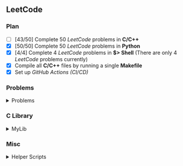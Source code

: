## **LeetCode**

### **Plan**
 
- [ ] [43/50] Complete 50 *LeetCode* problems in **C/C++**
- [x] [50/50] Complete 50 *LeetCode* problems in **Python**
- [X] [4/4] Complete 4 *LeetCode* problems in **$> Shell** (There are only 4 *LeetCode* problems currently)
- [X] Compile all **C/C++** files by running a single **Makefile**
- [X] Set up *GitHub Actions (CI/CD)*

### **Problems**

<details>
<summary>Problems</summary>

<br/>

<details>
<summary>1. Two Sum</summary>
    
[<img src="https://img.icons8.com/color/25/000000/python.png"/>][LC1 PYTHON]
</details>

<details>
<summary>2. Add Two Numbers</summary>

[<img src="https://img.icons8.com/color/25/000000/c-programming.png"/>][LC2 C]
[<img src="https://img.icons8.com/color/25/000000/python.png"/>][LC2 PYTHON]
</details>

<details>
<summary>3. Longest Substring Without Repeating Characters</summary>

[<img src="https://img.icons8.com/color/25/000000/c-programming.png"/>][LC3 C]
[<img src="https://img.icons8.com/color/25/000000/python.png"/>][LC3 PYTHON]
</details>

<details>
<summary>4. Median of Two Sorted Arrays</summary>

[<img src="https://img.icons8.com/color/25/000000/c-programming.png"/>][LC4 C]
[<img src="https://img.icons8.com/color/25/000000/python.png"/>][LC4 PYTHON]
</details>

<details>
<summary>5. Longest Palingromic Substring</summary>

[<img src="https://img.icons8.com/color/25/000000/c-programming.png"/>][LC5 C]
[<img src="https://img.icons8.com/color/25/000000/python.png"/>][LC5 PYTHON]
</details>

<details>
<summary>6. Zig Zag Conversion</summary>

[<img src="https://img.icons8.com/color/25/000000/c-programming.png"/>][LC6 C]
[<img src="https://img.icons8.com/color/25/000000/python.png"/>][LC6 PYTHON]
</details>

<details>
<summary>7. Reverse Integer</summary>

[<img src="https://img.icons8.com/color/25/000000/c-programming.png"/>][LC7 C]
[<img src="https://img.icons8.com/color/25/000000/python.png"/>][LC7 PYTHON]
</details>

<details>
<summary>8. String to Integer (atoi)</summary>

[<img src="https://img.icons8.com/color/25/000000/c-programming.png"/>][LC8 C]
[<img src="https://img.icons8.com/color/25/000000/python.png"/>][LC8 PYTHON]
</details>

<details>
<summary>9. Palindrome Number</summary>
    
[<img src="https://img.icons8.com/color/25/000000/c-programming.png"/>][LC9 C]
[<img src="https://img.icons8.com/color/25/000000/python.png"/>][LC9 PYTHON]
</details>

<details>
<summary>10. Regular Expression Matching</summary>
    
[<img src="https://img.icons8.com/color/25/000000/c-programming.png"/>][LC10 C]
[<img src="https://img.icons8.com/color/25/000000/python.png"/>][LC10 PYTHON]
</details>

<details>
<summary>11. Container With Most Water</summary>

[<img src="https://img.icons8.com/color/25/000000/c-programming.png"/>][LC11 C]
[<img src="https://img.icons8.com/color/25/000000/python.png"/>][LC11 PYTHON]
</details>

<details>
<summary>12. Integer to Roman</summary>

[<img src="https://img.icons8.com/color/25/000000/c-programming.png"/>][LC12 C]
[<img src="https://img.icons8.com/color/25/000000/python.png"/>][LC12 PYTHON]
</details>

<details>
<summary>13. Roman to Integer</summary>

[<img src="https://img.icons8.com/color/25/000000/c-programming.png"/>][LC13 C]
[<img src="https://img.icons8.com/color/25/000000/python.png"/>][LC13 PYTHON]
</details>

<details>
<summary>14. Longest Common Prefix</summary>

[<img src="https://img.icons8.com/color/25/000000/c-programming.png"/>][LC14 C]
[<img src="https://img.icons8.com/color/25/000000/python.png"/>][LC14 PYTHON]
</details>

<details>
<summary>15. 3Sum</summary>

[<img src="https://img.icons8.com/color/25/000000/c-programming.png"/>][LC15 C]
[<img src="https://img.icons8.com/color/25/000000/python.png"/>][LC15 PYTHON]
</details>

<details>
<summary>16. 3Sum Closest</summary>

[<img src="https://img.icons8.com/color/25/000000/c-programming.png"/>][LC16 C]
[<img src="https://img.icons8.com/color/25/000000/python.png"/>][LC16 PYTHON]
</details>

<details>
<summary>17. Letter Combinations of a Phone Number</summary>

[<img src="https://img.icons8.com/color/25/000000/python.png"/>][LC17 PYTHON]
</details>

<details>
<summary>18. 4Sum</summary>

[<img src="https://img.icons8.com/color/25/000000/c-programming.png"/>][LC18 C]
[<img src="https://img.icons8.com/color/25/000000/python.png"/>][LC18 PYTHON]
</details>

<details>
<summary>19. Remove Nth Node From End of List</summary>

[<img src="https://img.icons8.com/color/25/000000/c-programming.png"/>][LC19 C]
[<img src="https://img.icons8.com/color/25/000000/python.png"/>][LC19 PYTHON]
</details>

<details>
<summary>20. Valid Parentheses</summary>

[<img src="https://img.icons8.com/color/25/000000/c-programming.png"/>][LC20 C]
[<img src="https://img.icons8.com/color/25/000000/python.png"/>][LC20 PYTHON]
</details>

<details>
<summary>21. Merge Two Sorted Lists</summary>

[<img src="https://img.icons8.com/color/25/000000/c-programming.png"/>][LC21 C]
[<img src="https://img.icons8.com/color/25/000000/python.png"/>][LC21 PYTHON]
</details>

<details>
<summary>22. Generate Parentheses</summary>

[<img src="https://img.icons8.com/color/25/000000/c-programming.png"/>][LC22 C]
[<img src="https://img.icons8.com/color/25/000000/python.png"/>][LC22 PYTHON]
</details>

<details>
<summary>23. Merge k Sorted Lists</summary>

[<img src="https://img.icons8.com/color/25/000000/c-programming.png"/>][LC23 C]
[<img src="https://img.icons8.com/color/25/000000/python.png"/>][LC23 PYTHON]
</details>

<details>
<summary>24. Swap Nodes in Pairs</summary>

[<img src="https://img.icons8.com/color/25/000000/c-programming.png"/>][LC24 C]
[<img src="https://img.icons8.com/color/25/000000/python.png"/>][LC24 PYTHON]
</details>

<details>
<summary>25. Reverse Nodes in K-Group</summary>

[<img src="https://img.icons8.com/color/25/000000/c-programming.png"/>][LC25 C]
[<img src="https://img.icons8.com/color/25/000000/python.png"/>][LC25 PYTHON]
</details>

<details>
<summary>26. Remove Duplicates from Sorted Array</summary>

[<img src="https://img.icons8.com/color/25/000000/c-programming.png"/>][LC26 C]
[<img src="https://img.icons8.com/color/25/000000/python.png"/>][LC26 PYTHON]
</details>

<details>
<summary>27. Remove Element</summary>

[<img src="https://img.icons8.com/color/25/000000/c-programming.png"/>][LC27 C]
[<img src="https://img.icons8.com/color/25/000000/python.png"/>][LC27 PYTHON]
</details>

<details>
<summary>28. Implement strStr()</summary>

[<img src="https://img.icons8.com/color/25/000000/c-programming.png"/>][LC28 C]
[<img src="https://img.icons8.com/color/25/000000/python.png"/>][LC28 PYTHON]
</details>

<details>
<summary>29. Divide Two Integers</summary>

[<img src="https://img.icons8.com/color/25/000000/c-programming.png"/>][LC29 C]
[<img src="https://img.icons8.com/color/25/000000/python.png"/>][LC29 PYTHON]
</details>

<details>
<summary>30. Substring with Concatenation of All Words</summary>

[<img src="https://img.icons8.com/color/25/000000/python.png"/>][LC30 PYTHON]
</details>

<details>
<summary>31. Next Permutation</summary>

[<img src="https://img.icons8.com/color/25/000000/c-programming.png"/>][LC31 C]
[<img src="https://img.icons8.com/color/25/000000/python.png"/>][LC31 PYTHON]
</details>

<details>
<summary>34. Find First and Last Position of Element in Sorted Array</summary>

[<img src="https://img.icons8.com/color/25/000000/c-programming.png"/>][LC34 C]
[<img src="https://img.icons8.com/color/25/000000/python.png"/>][LC34 PYTHON]
</details>

<details>
<summary>35. Search Insert Position</summary>

[<img src="https://img.icons8.com/color/25/000000/c-programming.png"/>][LC35 C]
[<img src="https://img.icons8.com/color/25/000000/python.png"/>][LC35 PYTHON]
</details>

<details>
<summary>36. Valid Sudoku</summary>

[<img src="https://img.icons8.com/color/25/000000/c-programming.png"/>][LC36 C]
[<img src="https://img.icons8.com/color/25/000000/python.png"/>][LC36 PYTHON]
</details>

<details>
<summary>37. Sudoku Solver</summary>

[<img src="https://img.icons8.com/color/25/000000/c-programming.png"/>][LC37 C]
[<img src="https://img.icons8.com/color/25/000000/python.png"/>][LC37 PYTHON]
</details>

<details>
<summary>38. Count and Say</summary>

[<img src="https://img.icons8.com/color/25/000000/python.png"/>][LC38 PYTHON]
</details>

<details>
<summary>39. Combination Sum</summary>

[<img src="https://img.icons8.com/color/25/000000/python.png"/>][LC39 PYTHON]
</details>

<details>
<summary>40. Combination Sum II</summary>

[<img src="https://img.icons8.com/color/25/000000/python.png"/>][LC40 PYTHON]
</details>

<details>
<summary>43. Multiply Strings</summary>

[<img src="https://img.icons8.com/color/25/000000/c-programming.png"/>][LC43 C]
[<img src="https://img.icons8.com/color/25/000000/python.png"/>][LC43 PYTHON]
</details>

<details>
<summary>45. Jump Game II</summary>

[<img src="https://img.icons8.com/color/25/000000/c-programming.png"/>][LC45 C]
[<img src="https://img.icons8.com/color/25/000000/python.png"/>][LC45 PYTHON]
</details>

<details>
<summary>46. Permutations</summary>

[<img src="https://img.icons8.com/color/25/000000/c-programming.png"/>][LC46 C]
[<img src="https://img.icons8.com/color/25/000000/python.png"/>][LC46 PYTHON]
</details>

<details>
<summary>47. Permutations II</summary>

[<img src="https://img.icons8.com/color/25/000000/c-programming.png"/>][LC47 C]
[<img src="https://img.icons8.com/color/25/000000/python.png"/>][LC47 PYTHON]
</details>

<details>
<summary>48. Rotate Image</summary>

[<img src="https://img.icons8.com/color/25/000000/c-programming.png"/>][LC48 C]
[<img src="https://img.icons8.com/color/25/000000/python.png"/>][LC48 PYTHON]
</details>

<details>
<summary>49. Group Anagrams</summary>

[<img src="https://img.icons8.com/color/25/000000/python.png"/>][LC49 PYTHON]
</details>

<details>
<summary>50. Pow</summary>

[<img src="https://img.icons8.com/color/25/000000/c-programming.png"/>][LC50 C]
[<img src="https://img.icons8.com/color/25/000000/python.png"/>][LC50 PYTHON]
</details>

<details>
<summary>55. Jump Game</summary>

[<img src="https://img.icons8.com/color/25/000000/c-programming.png"/>][LC55 C]
[<img src="https://img.icons8.com/color/25/000000/python.png"/>][LC55 PYTHON]
</details>

<details>
<summary>58. Length of Last Word</summary>

[<img src="https://img.icons8.com/color/25/000000/python.png"/>][LC58 PYTHON]
</details>

<details>
<summary>92. Reverse Linked List II</summary>

[<img src="https://img.icons8.com/color/25/000000/c-programming.png"/>][LC92 C]
[<img src="https://img.icons8.com/color/25/000000/python.png"/>][LC92 PYTHON]
</details>

<details>
<summary>192. Word Frequency (Shell)</summary>

[<img src="https://img.icons8.com/doodle/20/null/bash.png"/>][LC192 SHELL] 
</details>

<details>
<summary>193. Valid Phone Numbers (Shell)</summary>

[<img src="https://img.icons8.com/doodle/20/null/bash.png"/>][LC193 SHELL] 
</details>

<details>
<summary>194. Transpose File (Shell)</summary>

[<img src="https://img.icons8.com/doodle/20/null/bash.png"/>][LC194 SHELL] 
</details>

<details>
<summary>195. Tenth Line (Shell)</summary>

[<img src="https://img.icons8.com/doodle/20/null/bash.png"/>][LC195 SHELL] 
</details>

<details>
<summary>206. Reverse Linked List</summary>

[<img src="https://img.icons8.com/color/25/000000/c-programming.png"/>][LC206 C]
[<img src="https://img.icons8.com/color/25/000000/python.png"/>][LC206 PYTHON]
</details>

<details>
<summary>867. Transpose Matrix</summary>

[<img src="https://img.icons8.com/color/25/000000/c-programming.png"/>][LC867 C]
[<img src="https://img.icons8.com/color/25/000000/python.png"/>][LC867 PYTHON]
</details>

</details>

### **C Library**

<details>
<summary>MyLib</summary>

[<img src="https://img.icons8.com/color/20/null/library.png"/>][LIBRARY SOURCE] 
</details>

### **Misc**

<details>
<summary>Helper Scripts</summary>

- Report Generator Template: [<img src="https://img.icons8.com/doodle/20/null/bash.png"/>][REPORT GENERATOR] 
- Script to find number of finished LeetCode problems: [<img src="https://img.icons8.com/doodle/20/null/bash.png"/>][NUMBER OF SOLVED LEETCODE PROBLEMS]

</details>

[GitHub]: https://github.com/milostiv/Algorithms
[LinkedIn]: https://www.linkedin.com/in/miloštrifković

[LC2 C]: https://github.com/milostiv/Algorithms/blob/master/leetCode/c/p2_AddTwoNumbers/lc2.c
[LC3 C]: https://github.com/milostiv/Algorithms/blob/master/leetCode/c/p3_LongestSubstringWithoutRepeatingCharacters/lc3.c
[LC4 C]: https://github.com/milostiv/Algorithms/tree/master/leetCode/c/p4_MedianOfTwoSortedArrays/lc4.c
[LC5 C]: https://github.com/milostiv/Algorithms/blob/master/leetCode/c/p5_LongestPalindromicSubstring/lc5.c
[LC6 C]: https://github.com/milostiv/Algorithms/blob/master/leetCode/c/p6_ZigZagConversion/lc6.c
[LC7 C]: https://github.com/milostiv/Algorithms/blob/master/leetCode/c/p7_ReverseInteger/lc7.c
[LC8 C]: https://github.com/milostiv/Algorithms/blob/master/leetCode/c/p8_StringToInteger_atoi/lc8.c
[LC9 C]: https://github.com/milostiv/Algorithms/blob/master/leetCode/c/p9_PalindromeNumber/lc9.c
[LC10 C]: https://github.com/milostiv/Algorithms/blob/master/leetCode/c/p10_RegularExpressionMatching/lc10.c
[LC11 C]: https://github.com/milostiv/Algorithms/blob/master/leetCode/c/p11_ContainerWithMostWater/lc11.c
[LC12 C]: https://github.com/milostiv/Algorithms/blob/master/leetCode/c/p12_IntegerToRoman/lc12.c
[LC13 C]: https://github.com/milostiv/Algorithms/blob/master/leetCode/c/p13_RomanToInteger/lc13.c
[LC14 C]: https://github.com/milostiv/Algorithms/blob/master/leetCode/c/p14_LongestCommonPrefix/lc14.c
[LC15 C]: https://github.com/milostiv/Programming/blob/master/leetCode/c/p15_3Sum/lc15.c
[LC16 C]: https://github.com/milostiv/Programming/blob/master/leetCode/c/p16_3SumClosest/lc16.c
[LC17 C]: https://github.com/milostiv/Programming/blob/master/leetCode/c/p17_LetterCombinationsOfAPhoneNumber/lc17.c
[LC18 C]: https://github.com/milostiv/Programming/blob/master/leetCode/c/p18_4Sum/lc18.c
[LC19 C]: https://github.com/milostiv/Programming/blob/master/leetCode/c/p19_RemoveNthNodeFromEndOfList/lc19.c
[LC20 C]: https://github.com/milostiv/Programming/blob/master/leetCode/c/p20_ValidParentheses/lc20.c
[LC21 C]: https://github.com/milostiv/Programming/blob/master/leetCode/c/p21_MergeTwoSortedLists/lc21.c
[LC22 C]: https://github.com/milostiv/Programming/blob/master/leetCode/c/p22_GenerateParentheses/lc22.c
[LC23 C]: https://github.com/milostiv/Programming/blob/master/leetCode/c/p23_MergeKSortedLists/lc23.c
[LC24 C]: https://github.com/milostiv/Programming/blob/master/leetCode/c/p24_SwapNodesInPairs/lc24.c
[LC25 C]: https://github.com/milostiv/Programming/blob/master/leetCode/c/p25_ReverseNodesInKGroup/lc25.c
[LC26 C]: https://github.com/milostiv/Programming/blob/master/leetCode/c/p26_RemoveDuplicatesFromSortedArray/lc26.c
[LC27 C]: https://github.com/milostiv/Programming/blob/master/leetCode/c/p27_RemoveElement/lc27.c
[LC28 C]: https://github.com/milostiv/Programming/blob/master/leetCode/c/p28_ImplementStrStr/lc28.c
[LC29 C]: https://github.com/milostiv/Programming/blob/master/leetCode/c/p29_DivideTwoIntegers/lc29.c
[LC31 C]: https://github.com/milostiv/Programming/blob/master/leetCode/c/p31_NextPermutation/lc31.c
[LC34 C]: https://github.com/milostiv/Programming/blob/master/leetCode/c/p34_FindFirstAndLastPositionOfElementInSortedArray/lc34.c
[LC35 C]: https://github.com/milostiv/Programming/blob/master/leetCode/c/p35_SearchInsertPosition/lc35.c
[LC36 C]: https://github.com/milostiv/Programming/blob/master/leetCode/c/p36_ValidSudoku/lc36.c
[LC37 C]: https://github.com/milostiv/Programming/blob/master/leetCode/c/p37_SudokuSolver/lc37.c
[LC43 C]: https://github.com/milostiv/Programming/blob/master/leetCode/c/p43_MultiplyStrings/lc43.c
[LC45 C]: https://github.com/milostiv/Programming/blob/master/leetCode/c/p45_JumpGameII/lc45.c
[LC46 C]: https://github.com/milostiv/Programming/blob/master/leetCode/c/p46_Permutations/lc46.c 
[LC47 C]: https://github.com/milostiv/Programming/blob/master/leetCode/c/p47_PermutationsII/lc47.c
[LC48 C]: https://github.com/milostiv/Programming/blob/master/leetCode/c/p48_RotateImage/lc48.c
[LC50 C]: https://github.com/milostiv/Programming/blob/master/leetCode/c/p50_Pow/lc50.c
[LC55 C]: https://github.com/milostiv/Programming/blob/master/leetCode/c/p55_JumpGame/lc55.c
[LC92 C]: https://github.com/milostiv/Programming/blob/master/leetCode/c/p92_ReverseLinkedListII/lc92.c
[LC206 C]: https://github.com/milostiv/Programming/blob/master/leetCode/c/p206_ReverseLinkedList/lc206.c
[LC867 C]: https://github.com/milostiv/Programming/blob/master/leetCode/c/p867_TransposeMatrix/lc867.c

[LC1 PYTHON]: https://github.com/milostiv/Algorithms/tree/master/leetCode/python/p1_TwoSum/lc1.py
[LC2 PYTHON]: https://github.com/milostiv/Algorithms/blob/master/leetCode/python/p2_AddTwoNumbers/lc2.py
[LC3 PYTHON]: https://github.com/milostiv/Algorithms/blob/master/leetCode/python/p3_LongestSubstringWithoutRepeatingCharacters/lc3.py
[LC4 PYTHON]: https://github.com/milostiv/Algorithms/blob/master/leetCode/python/p4_MedianOfTwoSortedArrays/lc4.py
[LC5 PYTHON]: https://github.com/milostiv/Algorithms/blob/master/leetCode/python/p5_LongestPalindromicSubstring/lc5.py 
[LC6 PYTHON]: https://github.com/milostiv/Algorithms/blob/master/leetCode/python/p6_ZigZagConversion/lc6.py
[LC7 PYTHON]: https://github.com/milostiv/Algorithms/blob/master/leetCode/python/p7_ReverseInteger/lc7.py
[LC8 PYTHON]: https://github.com/milostiv/Algorithms/blob/master/leetCode/python/p8_StringToInteger_atoi/lc8.py
[LC9 PYTHON]: https://github.com/milostiv/Algorithms/blob/master/leetCode/python/p9_PalindromeNumber/lc9.py
[LC10 PYTHON]: https://github.com/milostiv/Algorithms/blob/master/leetCode/python/p10_RegularExpressionMatching/lc10.py
[LC11 PYTHON]: https://github.com/milostiv/Algorithms/blob/master/leetCode/python/p11_ContainerWithMostWater/lc11.py
[LC12 PYTHON]: https://github.com/milostiv/Algorithms/blob/master/leetCode/python/p12_IntegerToRoman/lc12.py 
[LC13 PYTHON]: https://github.com/milostiv/Algorithms/blob/master/leetCode/python/p13_RomanToInteger/lc13.py
[LC14 PYTHON]: https://github.com/milostiv/Algorithms/blob/master/leetCode/python/p14_LongestCommonPrefix/lc14.py
[LC15 PYTHON]: https://github.com/milostiv/Programming/blob/master/leetCode/python/p15_3Sum/lc15.py
[LC16 PYTHON]: https://github.com/milostiv/Programming/blob/master/leetCode/python/p16_3SumClosest/lc16.py
[LC17 PYTHON]: https://github.com/milostiv/Programming/blob/master/leetCode/python/p17_LetterCombinationsOfAPhoneNumber/lc17.py 
[LC18 PYTHON]: https://github.com/milostiv/Programming/blob/master/leetCode/python/p18_4Sum/lc18.py
[LC19 PYTHON]: https://github.com/milostiv/Programming/blob/master/leetCode/python/p19_RemoveNthNodeFromEndOfList/lc19.py
[LC20 PYTHON]: https://github.com/milostiv/Programming/blob/master/leetCode/python/p20_ValidParentheses/lc20.py
[LC21 PYTHON]: https://github.com/milostiv/Programming/blob/master/leetCode/python/p21_MergeTwoSortedLists/lc21.py
[LC22 PYTHON]: https://github.com/milostiv/Programming/blob/master/leetCode/python/p22_GenerateParentheses/lc22.py
[LC23 PYTHON]: https://github.com/milostiv/Programming/blob/master/leetCode/python/p23_MergeKSortedLists/lc23.py
[LC24 PYTHON]: https://github.com/milostiv/Programming/blob/master/leetCode/python/p24_SwapNodesInPairs/lc24.py
[LC25 PYTHON]: https://github.com/milostiv/Programming/blob/master/leetCode/python/p25_ReverseNodesInKGroup/lc25.py
[LC26 PYTHON]: https://github.com/milostiv/Programming/blob/master/leetCode/python/p26_RemoveDuplicatesFromSortedArray/lc26.py
[LC27 PYTHON]: https://github.com/milostiv/Programming/blob/master/leetCode/python/p27_RemoveElement/lc27.py
[LC28 PYTHON]: https://github.com/milostiv/Programming/blob/master/leetCode/python/p28_ImplementStrStr/lc28.py
[LC29 PYTHON]: https://github.com/milostiv/Programming/blob/master/leetCode/python/p29_DivideTwoIntegers/lc29.py
[LC30 PYTHON]: https://github.com/milostiv/Programming/blob/master/leetCode/python/p30_SubstringWithConcatenationOfAllWords/lc30.py
[LC31 PYTHON]: https://github.com/milostiv/Programming/blob/master/leetCode/python/p31_NextPermutation/lc31.py
[LC34 PYTHON]: https://github.com/milostiv/Programming/blob/master/leetCode/python/p34_FindFirstAndLastPositionOfElementInSortedArray/lc34.py
[LC35 PYTHON]: https://github.com/milostiv/Programming/blob/master/leetCode/python/p35_SearchInsertPosition/lc35.py
[LC36 PYTHON]: https://github.com/milostiv/Programming/blob/master/leetCode/python/p36_ValidSudoku/lc36.py
[LC37 PYTHON]: https://github.com/milostiv/Programming/blob/master/leetCode/python/p37_SudokuSolver/lc37.py
[LC38 PYTHON]: https://github.com/milostiv/Programming/blob/master/leetCode/python/p38_CountAndSay/lc38.py
[LC39 PYTHON]: https://github.com/milostiv/Programming/blob/master/leetCode/python/p39_CombinationSum/lc39.py
[LC40 PYTHON]: https://github.com/milostiv/Programming/blob/master/leetCode/python/p40_CombinationSumII/lc40.py
[LC43 PYTHON]: https://github.com/milostiv/Programming/blob/master/leetCode/python/p43_MultiplyStrings/lc43.py
[LC45 PYTHON]: https://github.com/milostiv/Programming/blob/master/leetCode/python/p45_JumpGameII/lc45.py
[LC46 PYTHON]: https://github.com/milostiv/Programming/blob/master/leetCode/python/p46_Permutations/lc46.py
[LC47 PYTHON]: https://github.com/milostiv/Programming/blob/master/leetCode/python/p47_PermutationsII/lc47.py
[LC48 PYTHON]: https://github.com/milostiv/Programming/blob/master/leetCode/python/p48_RotateImage/lc48.py
[LC49 PYTHON]: https://github.com/milostiv/Programming/blob/master/leetCode/python/p49_GroupAnagrams/lc49.py
[LC50 PYTHON]: https://github.com/milostiv/Programming/blob/master/leetCode/python/p50_Pow/lc50.py
[LC55 PYTHON]: https://github.com/milostiv/Programming/blob/master/leetCode/python/p55_JumpGame/lc55.py
[LC58 PYTHON]: https://github.com/milostiv/Programming/blob/master/leetCode/python/p58_LengthOfLastWord/lc58.py
[LC92 PYTHON]: https://github.com/milostiv/Programming/blob/master/leetCode/python/p92_ReverseLinkedListII/lc92.py
[LC206 PYTHON]: https://github.com/milostiv/Programming/blob/master/leetCode/python/p206_ReverseLinkedList/lc206.py
[LC867 PYTHON]: https://github.com/milostiv/Programming/blob/master/leetCode/python/p867_TransposeMatrix/lc867.py

[LC192 SHELL]: https://github.com/milostiv/Programming/blob/master/leetCode/shell/p192_WordFrequency/lc192.sh
[LC193 SHELL]: https://github.com/milostiv/Programming/blob/master/leetCode/shell/p193_ValidPhoneNumbers/lc193.sh
[LC194 SHELL]: https://github.com/milostiv/Programming/blob/master/leetCode/shell/p194_TransposeFile/lc194.sh
[LC195 SHELL]: https://github.com/milostiv/Programming/blob/master/leetCode/shell/p195_TenthLine/lc195.sh

[LIBRARY SOURCE]: https://github.com/milostiv/Programming/blob/master/mylib/mylib.c
[LIBRARY HEADER]: https://github.com/milostiv/Programming/blob/master/mylib/mylib.h

[REPORT GENERATOR]: https://github.com/milostiv/Programming/blob/master/misc/scripts/report_generator_template.sh
[NUMBER OF SOLVED LEETCODE PROBLEMS]: https://github.com/milostiv/Programming/blob/master/find_number_finished_problems_lc.sh
